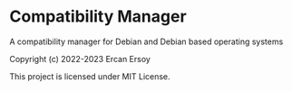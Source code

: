 # Compatibility Manager

A compatibility manager for Debian and Debian based operating systems

Copyright (c) 2022-2023 Ercan Ersoy

This project is licensed under MIT License.
